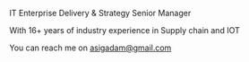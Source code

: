 IT Enterprise Delivery & Strategy Senior Manager

With  16+ years of industry experience in Supply chain and IOT

You can reach me on asigadam@gmail.com

